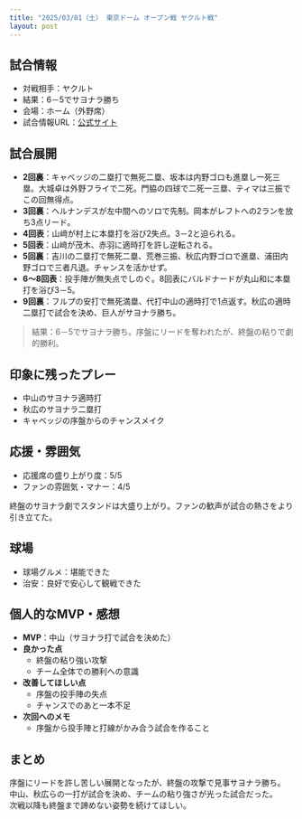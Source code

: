 ```yaml
---
title: "2025/03/01（土） 東京ドーム オープン戦 ヤクルト戦"
layout: post
---
```


## 試合情報
- 対戦相手：ヤクルト
- 結果：6－5でサヨナラ勝ち
- 会場：ホーム（外野席）
- 試合情報URL：[公式サイト](https://www.giants.jp/game/20250801_8003_1/)

<!--more-->

## 試合展開
- **2回裏**：キャベッジの二塁打で無死二塁、坂本は内野ゴロも進塁し一死三塁。大城卓は外野フライで二死。門脇の四球で二死一三塁、ティマは三振でこの回無得点。  
- **3回裏**：ヘルナンデスが左中間へのソロで先制。岡本がレフトへの2ランを放ち3点リード。  
- **4回表**：山﨑が村上に本塁打を浴び2失点。3－2と迫られる。  
- **5回表**：山﨑が茂木、赤羽に適時打を許し逆転される。  
- **5回裏**：吉川の二塁打で無死二塁、荒巻三振、秋広内野ゴロで進塁、浦田内野ゴロで三者凡退。チャンスを活かせず。  
- **6～8回表**：投手陣が無失点でしのぐ。8回表にバルドナードが丸山和に本塁打を浴び3－5。  
- **9回裏**：フルプの安打で無死満塁、代打中山の適時打で1点返す。秋広の適時二塁打で試合を決め、巨人がサヨナラ勝ち。  

> 結果：6－5でサヨナラ勝ち。序盤にリードを奪われたが、終盤の粘りで劇的勝利。

## 印象に残ったプレー
- 中山のサヨナラ適時打  
- 秋広のサヨナラ二塁打  
- キャベッジの序盤からのチャンスメイク  

## 応援・雰囲気
- 応援席の盛り上がり度：5/5  
- ファンの雰囲気・マナー：4/5  

終盤のサヨナラ劇でスタンドは大盛り上がり。ファンの歓声が試合の熱さをより引き立てた。

## 球場
- 球場グルメ：堪能できた  
- 治安：良好で安心して観戦できた  

## 個人的なMVP・感想
- **MVP**：中山（サヨナラ打で試合を決めた）  
- **良かった点**  
  - 終盤の粘り強い攻撃  
  - チーム全体での勝利への意識  
- **改善してほしい点**  
  - 序盤の投手陣の失点  
  - チャンスでのあと一本不足  
- **次回へのメモ**  
  - 序盤から投手陣と打線がかみ合う試合を作ること  

## まとめ
序盤にリードを許し苦しい展開となったが、終盤の攻撃で見事サヨナラ勝ち。  
中山、秋広らの一打が試合を決め、チームの粘り強さが光った試合だった。  
次戦以降も終盤まで諦めない姿勢を続けてほしい。

